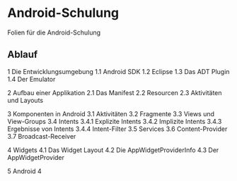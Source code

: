 Android-Schulung
================

Folien für die Android-Schulung

Ablauf
------

1 Die Entwicklungsumgebung
1.1 Android SDK
1.2 Eclipse
1.3 Das ADT Plugin
1.4 Der Emulator

2 Aufbau einer Applikation
2.1 Das Manifest
2.2 Resourcen
2.3 Aktivitäten und Layouts

3 Komponenten in Android
3.1 Aktivitäten
3.2 Fragmente
3.3 Views und View-Groups
3.4 Intents
3.4.1 Explizite Intents
3.4.2 Implizite Intents
3.4.3 Ergebnisse von Intents
3.4.4 Intent-Filter
3.5 Services
3.6 Content-Provider
3.7 Broadcast-Receiver

4 Widgets
4.1 Das Widget Layout
4.2 Die AppWidgetProviderInfo
4.3 Der AppWidgetProvider

5 Android 4

